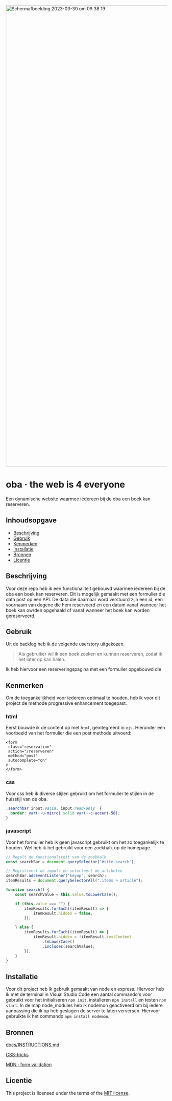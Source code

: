 <img width="1440" alt="Schermafbeelding 2023-03-30 om 09 38 19" src="https://user-images.githubusercontent.com/89298385/228764344-3b8fb2b2-05e7-4af6-aef9-542d1fcac9b1.png">

# oba · the web is 4 everyone
<!-- Geef je project een titel en schrijf in één zin wat het is -->
Een dynamische website waarmee iedereen bij de oba een boek kan reserveren.

## Inhoudsopgave

  * [Beschrijving](#beschrijving)
  * [Gebruik](#gebruik)
  * [Kenmerken](#kenmerken)
  * [Installatie](#installatie)
  * [Bronnen](#bronnen)
  * [Licentie](#licentie)

## Beschrijving
<!-- Bij Beschrijving staat kort beschreven wat voor project het is en wat je hebt gemaakt -->
<!-- Voeg een mooie poster visual toe 📸 -->
<!-- Voeg een link toe naar Github Pages 🌐-->
Voor deze repo heb ik een functionaliteit gebouwd waarmee iedereen bij de oba een boek kan reserveren. Dit is mogelijk gemaakt met een formulier die data post op een API. De data die daarnaar word verstuurd zijn een id, een voornaam van degene die hem reserveerd en een datum vanaf wanneer het boek kan owrden opgehaald of vanaf wanneer het boek kan worden gereserveerd.

## Gebruik
<!-- Bij Gebruik staat de user story, hoe het werkt en wat je er mee kan. -->
Uit de backlog heb ik de volgende userstory uitgekozen.
> Als gebruiker wil ik een boek zoeken en kunnen reserveren, zodat ik het later op kan halen.

Ik heb hiervoor een reserveringspagina met een formulier opgebouwd die 

## Kenmerken
<!-- Bij Kenmerken staat welke technieken zijn gebruikt en hoe. Wat is de HTML structuur? Wat zijn de belangrijkste dingen in CSS? Wat is er met JS gedaan en hoe? Misschien heb je iets met NodeJS gedaan, of heb je een framwork of library gebruikt? -->
Om de toegankelijkheid voor iedereen optimaal te houden, heb ik voor dit project de methode progressive enhancement toegepast.

### html
Eerst bouwde ik de content op met `html`, geïntegreerd in `ejs`. Hieronder een voorbeeld van het formulier die een post methode uitvoerd:
```ejs
<form
 class="reservation"
 action="/reserveren"
 method="post"
 autocomplete="on"
> 
</form>
```

### css
Voor css heb ik diverse stijlen gebruikt om het formulier te stijlen in de huisstijl van de oba. 
```css
.searchbar input:valid, input:read-only  {
  border: var(--u-micro) solid var(--c-accent-50);
}
```

### javascript
Voor het formulier heb ik geen javascript gebruikt om het zo toegankelijk te houden. Wel heb ik het gebruikt voor een zoekbalk op de homepage. 
```js
// Regelt de functionaliteit van de zoekbalk
const searchBar = document.querySelector("#site-search");

// Registreert de impuls en selecteert de artikelen
searchBar.addEventListener("keyup", search);
itemResults = document.querySelectorAll(".items > article");

function search() {
	const searchValue = this.value.toLowerCase();

	if (this.value === "") {
		itemResults.forEach((itemResult) => {
			itemResult.hidden = false;
		});

	} else {
		itemResults.forEach((itemResult) => {
			itemResult.hidden = !itemResult.textContent
				.toLowerCase()
				.includes(searchValue);
		});
	}
}
```

## Installatie
<!-- Bij Instalatie staat hoe een andere developer aan jouw repo kan werken -->
Voor dit project heb ik gebruik gemaakt van node en express. Hiervoor heb ik met de terminal in Visual Studio Code een aantal commando's voor gebruikt voor het initialiseren `npm init`, installeren `npm install` en testen `npm start`. In de map node_modules heb ik nodemon geactiveerd om bij iedere aanpassing die ik op heb geslagen de server te laten verversen. Hiervoor gebruikte ik het commando `npm install nodemon`.

## Bronnen
[docs/INSTRUCTIONS.md](docs/INSTRUCTIONS.md)

[CSS-tricks](https://css-tricks.com/a-complete-guide-to-css-media-queries/)

[MDN · form validation](https://developer.mozilla.org/en-US/docs/Learn/Forms/Form_validation)

## Licentie

This project is licensed under the terms of the [MIT license](./LICENSE).
